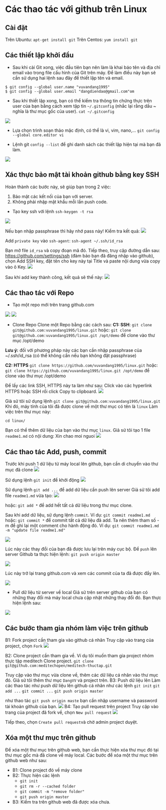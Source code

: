 # Các thao tác với github trên Linux
## Cài đặt
Trên Ubuntu:
`apt-get install git`
Trên Centos:
`yum install git`
## Các thiết lập khởi đầu
- Sau khi cài Git xong, việc đầu tiên bạn nên làm là khai báo tên và địa chỉ email vào trong file cấu hình của Git trên máy. Để làm điều này bạn sẽ cần sử dụng hai lệnh sau đây để thiết lập tên và email.
```
$ git config --global user.name "vuvandang1995"
$ git config --global user.email "dangdiendao@gmail.com"om
```
- Sau khi thiết lập xong, bạn có thể kiểm tra thông tin chứng thực trên user của bạn bằng cách xem tập tin `~/.gitconfig` (nhắc lại rằng dấu ~ nghĩa là thư mục gốc của user).
`cat ~/.gitconfig`
<img src="https://i.imgur.com/4APlpqY.png">

- Lựa chọn trình soạn thảo mặc định, có thể là vi, vim, nano,...
`git config --global core.editor vi`

- Lệnh git `config --list` để ghi danh sách các thiết lập hiện tại mà bạn đã làm.
<img src="https://i.imgur.com/B2k70cf.png">

## Xác thực bảo mật tài khoản github bằng key SSH
Hoàn thành các bước này, sẽ giúp bạn trong 2 việc:
1. Bảo mật các kết nối của bạn với server.
2. Không phải nhập mật khẩu mỗi lần push code.

- Tạo key ssh với lệnh `ssh-keygen -t rsa`
<img src="https://i.imgur.com/9vLWPFt.png">

Nếu bạn nhập passphrase thì hãy nhớ pass này!
Kiểm tra kết quả:
<img src="https://i.imgur.com/RQn4WPP.png">

Add `private key` vào `ssh-agent`:
`ssh-agent ~/.ssh/id_rsa`

Bạn mở file `id_rsa` và copy đoạn mã đó.
Tiếp theo, truy cập đường dẫn sau: https://github.com/settings/ssh (đảm bảo bạn đã đăng nhập vào github), chọn Add SSH key, đặt tên cho key này tại Title và paste nội dung vừa copy vào ô Key.
<img src="https://i.imgur.com/k0fe1VX.png">

Sau khi add key thành công, kết quả sẽ thế này:
<img src="https://i.imgur.com/vr1jKAa.png">

## Các thao tác với Repo
- Tạo một repo mới trên trang github.com
<img src="https://i.imgur.com/Cyg7Zpj.png">

<img src="https://i.imgur.com/2Kuzuug.png">

- Clone Repo
Clone một Repo bằng các cách sau:
**C1: SSH**: `git clone git@github.com:vuvandang1995/linux.git`
hoặc: `git clone git@github.com:vuvandang1995/linux.git /opt/demo` để clone vào thư mục /opt/demo

**Lưu ý:** đối với phương pháp này các bạn cần nhập passphrase của ~/.ssh/id_rsa (có thể không cần nếu bạn không đặt passphrase)

**C2: HTTPS** `git clone https://github.com/vuvandang1995/linux.git`
hoặc: `git clone https://github.com/vuvandang1995/linux.git /opt/demo` để clone vào thư mục /opt/demo

Để lấy các link SSH, HTTPS này ta làm như sau: Click vào các hyperlink HTTPS hoặc SSH rồi click Copy to clipboard.
<img src="https://i.imgur.com/KLKiFhk.png">


Giả sử tôi sử dụng lệnh 
`git clone git@github.com:vuvandang1995/linux.git`
Khi đó, máy tính của tôi đã được clone về một thư mục có tên là `linux`
Làm việc trên thư mục này:
```
cd linux/
```
Bạn có thể thêm dữ liệu của bạn vào thư mục `linux`. Giả sử tôi tạo 1 file `readme1.md` có nội dung: Xin chao moi nguoi
<img src="https://i.imgur.com/hfKPwsO.png">

## Các thao tác  Add, push, commit

Trước khi push 1 dữ liệu từ máy local lên github, bạn cần di chuyển vào thư mục đã clone
<img src="https://i.imgur.com/fnIlSrM.png">

Sử dụng lệnh `git init` để khởi động
<img src="https://i.imgur.com/48zVFmM.png">

Sử dụng lệnh `git add ...` để add dữ liệu cần push lên server
Giả sử tôi add file `readme1.md` vừa tạo:
<img src="https://i.imgur.com/n8a5xFL.png">

hoặc: `git add *` để add hết tất cả dữ liệu trong thư mục clone.

Sau khi add dữ liệu, sử dụng lệnh `commit`. Ví dụ: `git commit readme1.md`
hoặc: `git commit *` để commit tất cả dữ liệu đã add. Ta nên thêm tham số -m để ghi lại một comment cho hành động đó. Ví dụ: `git commit readme1.md -m "update file readme1.md"`

<img src="https://i.imgur.com/IKKeCV6.png">


Lúc này các thay đổi của bạn đã được lưu lại trên máy cục bộ. Để `push` lên server Github ta thực hiện lệnh:
`git push origin master`

<img src="https://i.imgur.com/kvJEUK2.png">

Lúc này trở lại trang github.com và xem các commit của ta đã được đẩy lên.

<img src="https://i.imgur.com/fas22wY.png">


- Pull dữ liệu từ server về local
Giả sử trên server github của bạn có những thay đổi mà máy local chưa cập nhật những thay đổi đó. Bạn thực hiện lệnh sau:
<img src="https://i.imgur.com/lEZBFLK.png">

## Các bước tham gia nhóm làm việc trên github
B1: Fork project cần tham gia vào github cá nhân
Truy cập vào trang của project, chọn `Fork`
<img src="https://i.imgur.com/F29TxnU.png">

B2: Clone project cần tham gia về. Ví dụ tôi muốn tham gia project nhóm thực tập meditech
Clone project.
`git clone git@github.com:meditechopen/meditech-thuctap.git`

Truy cập vào thư mục vừa clone về, thêm các dữ liệu cá nhân vào thư mục đó.
Giả sử tôi thêm thư mục `DangVV` và project trên.
B3: Push dữ liệu lên 
Làm các thao tác như push dữ liệu lên github cá nhân như các lệnh
`git init`
`git add ...`
`git commit ...`
`git push origin master`

như thao tác `git push origin maste` bạn cần nhập username và password tài khoản github của bạn.
<img src="https://i.imgur.com/WyVcdqc.png">
B4: Tạo pull request trên project
Truy cập vào trang của project đã fork về, chọn `New pull request`
<img src="https://i.imgur.com/rRfKb8i.png">

Tiếp theo, chọn `Create pull request`và chờ admin project duyệt.

## Xóa một thư mục trên github
Để xóa một thư mục trên github web, bạn cần  thực hiện xóa thư mục đó tại thư mục gốc mà đã clone về máy local.
Các bước để xóa một thư mục trên github web như sau:
- B1: Clone project đó về máy clone
- B2: Thực hiện các lệnh
  - `git init`
  - `git rm -r --cached folder`
  - `git commit -m "remove folder"`
  - `git push origin master`
- B3: Kiểm tra trên github web đã được xóa chưa.

